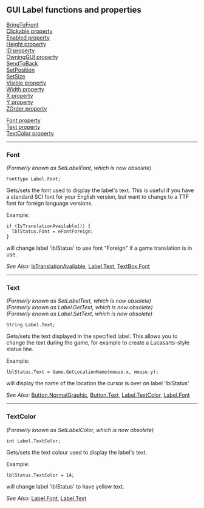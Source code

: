 GUI Label functions and properties
----------------------------------

[BringToFront](GUIControl#bringtofront)<br>
[Clickable property](GUIControl#clickable)<br>
[Enabled property](GUIControl#enabled)<br>
[Height property](GUIControl#height)<br>
[ID property](GUIControl#id)<br>
[OwningGUI property](GUIControl#owninggui)<br>
[SendToBack](GUIControl#sendtoback)<br>
[SetPosition](GUIControl#setposition)<br>
[SetSize](GUIControl#setsize)<br>
[Visible property](GUIControl#visible)<br>
[Width property](GUIControl#width)<br>
[X property](GUIControl#x)<br>
[Y property](GUIControl#y)<br>
[ZOrder property](GUIControl#zorder)

[Font property](#font)<br>
[Text property](#text)<br>
[TextColor property](#textcolor)

---

### Font

*(Formerly known as SetLabelFont, which is now obsolete)*

    FontType Label.Font;

Gets/sets the font used to display the label's text. This is useful if
you have a standard SCI font for your English version, but want to
change to a TTF font for foreign language versions.

Example:

    if (IsTranslationAvailable()) {
      lblStatus.Font = eFontForeign;
    }

will change label 'lblStatus' to use font "Foreign" if a game
translation is in use.

*See Also:* [IsTranslationAvailable](Game#istranslationavailable),
[Label.Text](#text),
[TextBox.Font](TextBox#font)

---

### Text

*(Formerly known as SetLabelText, which is now obsolete)*<br>
*(Formerly known as Label.GetText, which is now obsolete)*<br>
*(Formerly known as Label.SetText, which is now obsolete)*

    String Label.Text;

Gets/sets the text displayed in the specified label. This allows you to
change the text during the game, for example to create a Lucasarts-style
status line.

Example:

    lblStatus.Text = Game.GetLocationName(mouse.x, mouse.y);

will display the name of the location the cursor is over on label
'lblStatus'

*See Also:* [Button.NormalGraphic](Button#normalgraphic),
[Button.Text](Button#text),
[Label.TextColor](#textcolor),
[Label.Font](#font)

---

### TextColor

*(Formerly known as SetLabelColor, which is now obsolete)*

    int Label.TextColor;

Gets/sets the text colour used to display the label's text.

Example:

    lblStatus.TextColor = 14;

will change label 'lblStatus' to have yellow text.

*See Also:* [Label.Font](#font),
[Label.Text](#text)

